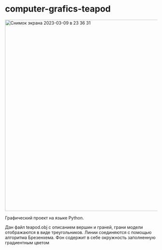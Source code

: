 # computer-grafics-teapod

<img width="633" alt="Снимок экрана 2023-03-09 в 23 36 31" src="https://user-images.githubusercontent.com/73643598/224150524-b85816b2-61d2-4020-a5f4-ea7969a74fcb.png">

Графический проект на языке Python.

Дан файл teapod.obj с описанием вершин и граней, грани модели отображаются в виде треугольников.
Линии соединяются с помощью алгоритма Брезенхема.
Фон содержит в себе окружность заполненную градиентным цветом

